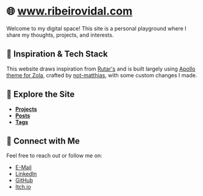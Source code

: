 # 🌐 www.ribeirovidal.com

Welcome to my digital space! This site is a personal playground where I share my thoughts, projects, and interests.

## 🎨 Inspiration & Tech Stack

This website draws inspiration from [Rutar's](https://rutar.org/) and is built largely using [Apollo theme for Zola](https://www.getzola.org/themes/apollo/), crafted by [not-matthias](https://github.com/not-matthias), with some custom changes I made.

## 🧭 Explore the Site

- **[Projects](https://ribeirovidal.com/projects)**
- **[Posts](https://ribeirovidal.com/posts)**
- **[Tags](https://ribeirovidal.com/tags)**

## 🔗 Connect with Me

Feel free to reach out or follow me on:

- [E-Mail](mailto:matheus@ribeirovidal.com)
- [LinkedIn](https://www.linkedin.com/in/matheusribeirovidal)
- [GitHub](https://github.com/ChurroGelato)
- [Itch.io](https://churrogelato.itch.io/)
